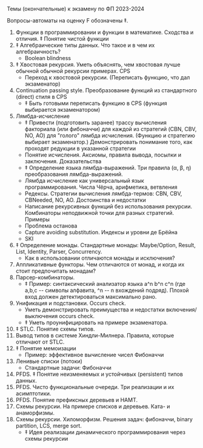 Темы (окончательные) к экзамену по ФП 2023-2024


Вопросы-автоматы на оценку F обозначены ‡. 

1. Функции в программировании и функции в математике. Сходства и отличия. ‡ Понятие чистой функции 
1. ‡ Алгебраические типы данных. Что такое и в чем их алгебраичность?
   * Boolean blindness
1. ‡ Хвостовая рекурсия. Уметь объяснять, чем хвостовая лучше обычной обычной рекурсии примерах. CPS
   * Переход к хвостовой рекурсии. (Переписать функцию, что дал экзаменатор)
1. Continuation passing style. Преобразование функций из стандартного (direct) стиля в CPS
   * ‡ Быть готовыми переписать функцию в CPS (функция выбирается экзаменатором)
1. Лямбда-исчисление
   * ‡ Привести (подготовить заранее) трассу вычисления факториала (или фибоначчи) для каждой из стратегий 
     (CBN, CBV, NO, AO) для "голого" лямбда исчисления. (Функцию и стратегию выбирает экзаменатор.) 
     Демонстрировать понимание того, как проходят редукции в указанной стратегии
   * Понятие исчисления. Аксиомы, правила вывода, посылки и заключения. Доказательства
   * ‡ Определение языка лямбда-выражений. Три правила (α, β, η) преобразования лямбда-выражений.
   * Лямбда исчисление как универсальный язык программирования. Числа Чёрча, арифметика, ветвления
   * Редексы. Стратегии вычисления лямбда-термов: CBN, CBV, CBNeeded, NO, AO. Достоинства и недостатки
   * Написание рекурсивных функций без использования рекурсии. Комбинаторы неподвижной точки для разных стратегий. Примеры
   * Проблема останова
   * Capture avoiding substitution. Индексы и уровни де Брёйна
   * SKI
1. ‡ Определение монады. Стандартные монады: Maybe/Option, Result, List, Identity, Parser, Concurrency.
   * Как в использовании отличаются монады и исключения?
1. Аппликативные функторы. Чем отличаются от монад, и когда их стоит предпочитать монадам?
1. Парсер-комбинаторы.
   * ‡ Пример: синтаксический анализатор языка a^n b^n c^n (где а,b,c -- символы алфавита, ^n -- n вхождений подряд).
     Плохой вход должен детектироваться максимально рано.
1. Унификация и подстановки. Occurs check.
   * Уметь демонстрировать преимущества и недостатки включения/выключения occurs check.
   * ‡ Уметь проунифицировать на примере экзаменатора.
1. ‡ STLC. Понятие схемы типов.
1. Вывод типов в системе Хиндли-Милнера. Правила, которые отличают от STLC.
1. ‡ Понятие мемоизации
   * Пример: эффективное вычисление чисел Фибоначчи
1. Ленивые списки (потоки)
   * Стандартные задачи: Фибоначчи
1. PFDS. ‡ Понятие неизменяемых и устойчивых (persistent) типов данных.
1. PFDS. Чисто функциональные очереди. Три реализации и их асимптотики.
1. PFDS. Понятие префиксных деревьев и HAMT.
1. Схемы рекурсии. На примере списков и деревьев. Ката- и анаморфизмы.
1. Схемы рекурсии. Хиломорфизм. Решения задач: фибоначчи, binary partition, LCS, merge sort. 
   * ‡ Идея реализации динамического программирования через схемы рекурсии


<!--
1. Четыре вида полиморфизма ([согласно Л. Карделли](https://www.classes.cs.uchicago.edu/archive/2012/spring/22300-1/papers/Cardelli-Wegner.pdf))
1. История Mars Climate Orbiter (летучка 3). Понятия: zero-cost abstraction, leaking abstraction.
1. GADT, что такое и зачем нужно
   * Равенство  типов (летучка 4)
   * Использование для форматированной печати
1. Три вида тестов в инфраструктуре
1. виды семантик (операционная/денотационная и большого/малого шага)
-->

